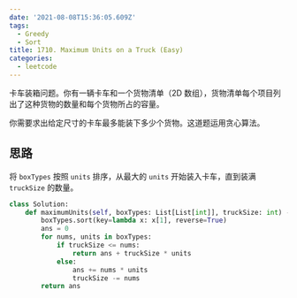 ```yaml
---
date: '2021-08-08T15:36:05.609Z'
tags:
  - Greedy
  - Sort
title: 1710. Maximum Units on a Truck (Easy)
categories:
  - leetcode
---
```


卡车装箱问题。你有一辆卡车和一个货物清单（2D 数组），货物清单每个项目列出了这种货物的数量和每个货物所占的容量。

你需要求出给定尺寸的卡车最多能装下多少个货物。这道题运用贪心算法。

<!-- more -->

## 思路

将 `boxTypes` 按照 `units` 排序，从最大的 `units` 开始装入卡车，直到装满 `truckSize` 的数量。

```python
class Solution:
    def maximumUnits(self, boxTypes: List[List[int]], truckSize: int) -> int:
        boxTypes.sort(key=lambda x: x[1], reverse=True)
        ans = 0
        for nums, units in boxTypes:
            if truckSize <= nums:
                return ans + truckSize * units
            else:
                ans += nums * units
                truckSize -= nums
        return ans
```
